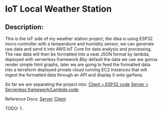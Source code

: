 # IoT Local Weather Station
## Description:
This is the IoT side of my weather station project, the idea is using ESP32 micro controller with a temperature and humidity sensor, we can generate raw data and send it into AWS IoT Core for data analysis and processing. The raw data will then be formatted into a neat JSON format by lambda, deployed with serverless framework.Bby default the data we use are gonna render simple html graphs, later we are going to feed the formatted data into a terraform deployed private cloud running EC2 instances that will ingest the formatted data through an API and display it onto garfana.

So far we are separating the project into: 
[Client = ESP32 code](/Client/)
[Server = Serverless framework/Lambda code](/Server/)

Reference Docs:
[Server](Server/SERVER.md)
[Client](Client/CLIENT.md)

TODO:
1. 
